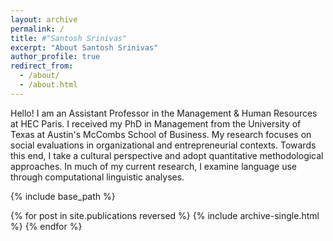 ```yaml
---
layout: archive
permalink: /
title: #"Santosh Srinivas"
excerpt: "About Santosh Srinivas"
author_profile: true
redirect_from: 
  - /about/
  - /about.html
---
```

Hello! I am an Assistant Professor in the Management & Human Resources at HEC Paris. I received my PhD in Management from the University of Texas at Austin's McCombs School of Business. My research focuses on social evaluations in organizational and entrepreneurial contexts. Towards this end, I take a cultural perspective and adopt quantitative methodological approaches. In much of my current research, I examine language use through computational linguistic analyses.

{% include base_path %}

{% for post in site.publications reversed %}
{% include archive-single.html %}
{% endfor %}

